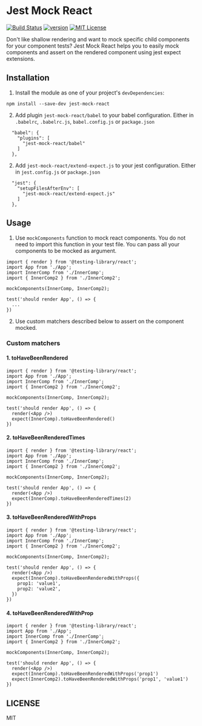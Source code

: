 # Jest Mock React

[![Build Status][build-badge]][build]
[![version][version-badge]][package] 
[![MIT License][license-badge]][license]

Don't like shallow rendering and want to mock specific child components for your component tests? Jest Mock React helps you to easily mock components and assert on the rendered component using jest expect extensions.

## Installation

1. Install the module as one of your project's `devDependencies`:

```
npm install --save-dev jest-mock-react
```

2. Add plugin `jest-mock-react/babel` to your babel configuration. Either in `.babelrc`, `.babelrc.js`, `babel.config.js` or `package.json`

```
  "babel": {
    "plugins": [
      "jest-mock-react/babel"
    ]
  },
```

2. Add `jest-mock-react/extend-expect.js` to your jest configuration. Either in `jest.config.js` or `package.json`

```
  "jest": {
    "setupFilesAfterEnv": [
      "jest-mock-react/extend-expect.js"
    ]
  },
```

## Usage

1. Use `mockComponents` function to mock react components. You do not need to import this function in your test file. You can pass all your components to be mocked as argument.

```
import { render } from '@testing-library/react';
import App from './App';
import InnerComp from './InnerComp';
import { InnerComp2 } from './InnerComp2';

mockComponents(InnerComp, InnerComp2);

test('should render App', () => {
  ...
})
```

2. Use custom matchers described below to assert on the component mocked.

### Custom matchers

 #### 1. toHaveBeenRendered ####
```
import { render } from '@testing-library/react';
import App from './App';
import InnerComp from './InnerComp';
import { InnerComp2 } from './InnerComp2';

mockComponents(InnerComp, InnerComp2);

test('should render App', () => {
  render(<App />)
  expect(InnerComp).toHaveBeenRendered()
})
```

 #### 2. toHaveBeenRenderedTimes ####
```
import { render } from '@testing-library/react';
import App from './App';
import InnerComp from './InnerComp';
import { InnerComp2 } from './InnerComp2';

mockComponents(InnerComp, InnerComp2);

test('should render App', () => {
  render(<App />)
  expect(InnerComp).toHaveBeenRenderedTimes(2)
})
```

 #### 3. toHaveBeenRenderedWithProps ####
```
import { render } from '@testing-library/react';
import App from './App';
import InnerComp from './InnerComp';
import { InnerComp2 } from './InnerComp2';

mockComponents(InnerComp, InnerComp2);

test('should render App', () => {
  render(<App />)
  expect(InnerComp).toHaveBeenRenderedWithProps({
    prop1: 'value1',
    prop2: 'value2',
  })
})
```

 #### 4. toHaveBeenRenderedWithProp ####
```
import { render } from '@testing-library/react';
import App from './App';
import InnerComp from './InnerComp';
import { InnerComp2 } from './InnerComp2';

mockComponents(InnerComp, InnerComp2);

test('should render App', () => {
  render(<App />)
  expect(InnerComp).toHaveBeenRenderedWithProps('prop1')
  expect(InnerComp2).toHaveBeenRenderedWithProps('prop1', 'value1')
})
```


## LICENSE

MIT


[build-badge]:
  https://travis-ci.org/thesalah/jest-mock-react.svg?branch=master
[build]: https://travis-ci.org/github/thesalah/jest-mock-react
[version-badge]:
  https://img.shields.io/npm/v/thesalah/jest-mock-react.svg?style=flat-square
[package]: https://www.npmjs.com/package/jest-mock-react

[license-badge]:
  https://img.shields.io/npm/l/jest-mock-react.svg?style=flat-square
[license]: https://github.com/jest-mock-react/blob/master/LICENSE
